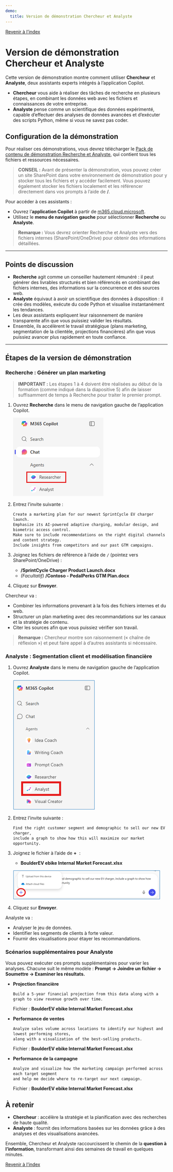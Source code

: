 ```yaml
---
demo:
  title: Version de démonstration Chercheur et Analyste
---
```


[Revenir à l’index](https://microsoftlearning.github.io/MS-4021-Copilot-Immersion-Experience/)

# Version de démonstration Chercheur et Analyste

Cette version de démonstration montre comment utiliser **Chercheur** et **Analyste**, deux assistants experts intégrés à l’application Copilot.  

- **Chercheur** vous aide à réaliser des tâches de recherche en plusieurs étapes, en combinant les données web avec les fichiers et connaissances de votre entreprise.  
- **Analyste** pense comme un scientifique des données expérimenté, capable d’effectuer des analyses de données avancées et d’exécuter des scripts Python, même si vous ne savez pas coder.  

## Configuration de la démonstration

Pour réaliser ces démonstrations, vous devrez télécharger le [Pack de contenu de démonstration Recherche et Analyste](https://microsoft.sharepoint.com/:u:/r/teams/MTTCentral/Immersion%20Experience%20Source%20Control/MS-4021%20Copilot%20Immersion%20Experience/Demos/Agent%20Demo%20Sample%20Docs/Researcher%20and%20Analyst%20Demo%20-%20Content%20Pack.zip?csf=1&web=1&e=384sFW), qui contient tous les fichiers et ressources nécessaires.  

> **CONSEIL :** Avant de présenter la démonstration, vous pouvez créer un site SharePoint dans votre environnement de démonstration pour y stocker tous les fichiers et y accéder facilement. Vous pouvez également stocker les fichiers localement et les référencer directement dans vos prompts à l’aide de **/**.  

Pour accéder à ces assistants :  

- Ouvrez l’**application Copilot** à partir de [m365.cloud.microsoft](https://m365.cloud.microsoft).  
- Utilisez le **menu de navigation gauche** pour sélectionner **Recherche** ou **Analyste**.  

> **Remarque :** Vous devrez orienter Recherche et Analyste vers des fichiers internes (SharePoint/OneDrive) pour obtenir des informations détaillées.

---

## Points de discussion

- **Recherche** agit comme un conseiller hautement rémunéré : il peut générer des livrables structurés et bien référencés en combinant des fichiers internes, des informations sur la concurrence et des sources web.  
- **Analyste** équivaut à avoir un scientifique des données à disposition : il crée des modèles, exécute du code Python et visualise instantanément les tendances.  
- Les deux assistants expliquent leur raisonnement de manière transparente afin que vous puissiez valider les résultats.  
- Ensemble, ils accélèrent le travail stratégique (plans marketing, segmentation de la clientèle, projections financières) afin que vous puissiez avancer plus rapidement en toute confiance.  

---

## Étapes de la version de démonstration

### Recherche : Générer un plan marketing

> **IMPORTANT :** Les étapes 1 à 4 doivent être réalisées au début de la formation (comme indiqué dans la diapositive 5) afin de laisser suffisamment de temps à Recherche pour traiter le premier prompt.

1. Ouvrez **Recherche** dans le menu de navigation gauche de l’application Copilot.  

    ![Capture d’écran montrant Chercheur sélectionné dans le menu M365 Copilot.](../Prompts/Media/researcher.png)  

1. Entrez l’invite suivante :

    ```text
    Create a marketing plan for our newest SprintCycle EV charger launch. 
    Emphasize its AI-powered adaptive charging, modular design, and biometric access control. 
    Make sure to include recommendations on the right digital channels and content strategy. 
    Include insights from competitors and our past GTM campaigns.
    ```

1. Joignez les fichiers de référence à l’aide de `/` (pointez vers SharePoint/OneDrive) :  

   - **/SprintCycle Charger Product Launch.docx**  
   - *(Facultatif)* **/Contoso - PedalPerks GTM Plan.docx**  

1. Cliquez sur **Envoyer**.  

Chercheur va :  

- Combiner les informations provenant à la fois des fichiers internes et du web.  
- Structurer un plan marketing avec des recommandations sur les canaux et la stratégie de contenu.  
- Citer les sources afin que vous puissiez vérifier son travail.  

> **Remarque :** Chercheur montre son raisonnement (« chaîne de réflexion ») et peut faire appel à d’autres assistants si nécessaire.  

### Analyste : Segmentation client et modélisation financière

1. Ouvrez **Analyste** dans le menu de navigation gauche de l’application Copilot.  

    ![Capture d’écran montrant Analyste sélectionné dans le menu M365 Copilot.](../Prompts/Media/analyst.png)  

1. Entrez l’invite suivante :

    ```text
    Find the right customer segment and demographic to sell our new EV charger, 
    include a graph to show how this will maximize our market opportunity.
    ```

1. Joignez le fichier à l’aide de **+**  :  

   - **BoulderEV ebike Internal Market Forecast.xlsx**  

    ![Capture d’écran montrant les fichiers joints dans Analyste.](../Prompts/Media/Analyst-Attach-Files.png)  

1. Cliquez sur **Envoyer**.  

Analyste va :  

- Analyser le jeu de données.  
- Identifier les segments de clients à forte valeur.  
- Fournir des visualisations pour étayer les recommandations.  

### Scénarios supplémentaires pour Analyste

Vous pouvez exécuter ces prompts supplémentaires pour varier les analyses. Chacune suit le même modèle : **Prompt → Joindre un fichier → Soumettre → Examiner les résultats.**

- **Projection financière**  

    ```text
    Build a 5-year financial projection from this data along with a graph to view revenue growth over time.
    ```  

    Fichier : **BoulderEV ebike Internal Market Forecast.xlsx**  

- **Performance de ventes**  

    ```text
    Analyze sales volume across locations to identify our highest and lowest performing stores, 
    along with a visualization of the best-selling products.
    ```  

    Fichier : **BoulderEV ebike Internal Market Forecast.xlsx**  

- **Performance de la campagne**  

    ```text
    Analyze and visualize how the marketing campaign performed across each target segment 
    and help me decide where to re-target our next campaign.
    ```  

    Fichier : **BoulderEV ebike Internal Market Forecast.xlsx**  

## À retenir

- **Chercheur** : accélère la stratégie et la planification avec des recherches de haute qualité.  
- **Analyste** : fournit des informations basées sur les données grâce à des analyses et des visualisations avancées.  

Ensemble, Chercheur et Analyste raccourcissent le chemin de la **question à l’information**, transformant ainsi des semaines de travail en quelques minutes.  

[Revenir à l’index](https://microsoftlearning.github.io/MS-4021-Copilot-Immersion-Experience/)
